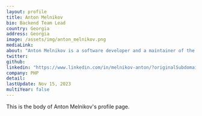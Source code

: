 ```yaml
---
layout: profile
title: Anton Melnikov
bio: Backend Team Lead
country: Georgia
address: Georgia
image: /assets/img/anton_melnikov.png
mediaLink: 
about: "Anton Melnikov is a software developer and a maintainer of the PostgreSQL database system. He is highly skilled in database administration, performance tuning, and replication techniques. Melnikov has contributed numerous patches and bug fixes to the PostgreSQL project and has also written several extensions for the database. He is known for his expertise in optimizing PostgreSQL's query planner and executor, and his work has greatly improved the performance and scalability of the database. Additionally, Melnikov actively participates in the PostgreSQL community and frequently shares his knowledge through forums, blog posts, and presentations at conferences."
twitter:
github:
linkedin: "https://www.linkedin.com/in/melnikov-anton/?originalSubdomain=kz"
company: PHP
detail: 
lastUpdate: Nov 15, 2023
multiYear: false
---
```


This is the body of Anton Melnikov's profile page.
